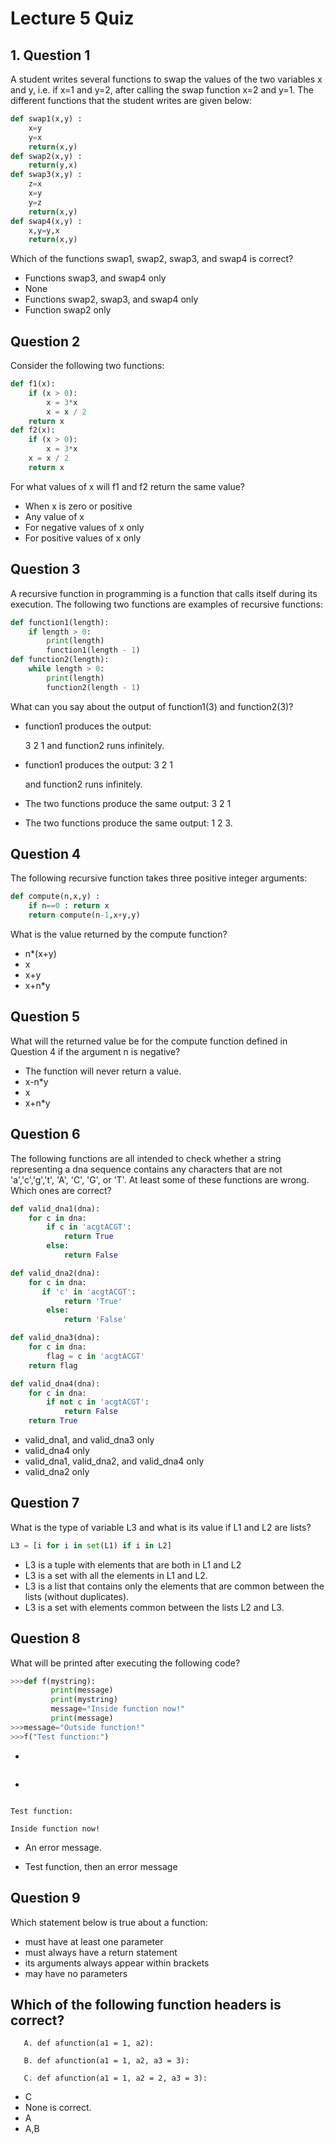 # Lecture 5 Quiz

## 1. Question 1
A student writes several functions to swap the values of the two variables x and y, i.e. if x=1 and y=2, after 
calling the swap function x=2 and y=1. The different functions that the student writes are given below:
```Python
def swap1(x,y) :
    x=y
    y=x
    return(x,y)
def swap2(x,y) :
    return(y,x)
def swap3(x,y) :
    z=x
    x=y
    y=z
    return(x,y)
def swap4(x,y) :
    x,y=y,x
    return(x,y)
```    
Which of the functions swap1, swap2, swap3, and swap4 is correct?
* Functions swap3, and swap4 only
* None
* Functions swap2, swap3, and swap4 only
* Function swap2 only

## Question 2
Consider the following two functions:
```Python
def f1(x):
    if (x > 0):
        x = 3*x 
        x = x / 2
    return x
def f2(x):
    if (x > 0):
        x = 3*x
    x = x / 2
    return x
```
For what values of x will f1 and f2 return the same value?
* When x is zero or positive
* Any value of x
* For negative values of x only
* For positive values of x only

## Question 3
A recursive function in programming is a function that calls itself during its execution. The following two functions are examples of recursive functions:
```Python
def function1(length):
    if length > 0:
        print(length)
        function1(length - 1)
def function2(length):
    while length > 0:
        print(length)
        function2(length - 1)
```
What can you say about the output of function1(3) and function2(3)?
* function1 produces the output: 

    3 2 1 and function2 runs infinitely.

* function1 produces the output: 3 2 1

    and function2 runs infinitely.
    
* The two functions produce the same output: 3 2 1

* The two functions produce the same output: 1 2 3.
 

## Question 4
The following recursive function takes three positive integer arguments:
```Python
def compute(n,x,y) :
    if n==0 : return x
    return compute(n-1,x+y,y)
```
What is the value returned by the compute function?
* n*(x+y)
* x
* x+y
* x+n*y

## Question 5
What will the returned value be for the compute function defined in Question 4 if the argument n is negative?
* The function will never return a value.
* x-n*y
* x
* x+n*y

## Question 6
The following functions are all intended to check whether a string representing a dna sequence contains any characters 
that are not 'a','c','g','t', 'A', 'C', 'G', or 'T'. At least some of these functions are wrong. Which ones are correct?
```Python
def valid_dna1(dna):
    for c in dna:
        if c in 'acgtACGT':
            return True
        else:
            return False
```
```Python 
def valid_dna2(dna):
    for c in dna:
       if 'c' in 'acgtACGT':
            return 'True'
        else:
            return 'False'
```
```Python
def valid_dna3(dna):
    for c in dna:
        flag = c in 'acgtACGT'
    return flag
```
```Python
def valid_dna4(dna):
    for c in dna:
        if not c in 'acgtACGT':
            return False
    return True
```
* valid_dna1, and valid_dna3 only
* valid_dna4 only
* valid_dna1, valid_dna2, and valid_dna4 only
* valid_dna2 only

## Question 7
What is the type of variable L3 and what is its value if L1 and L2 are lists?
```Python
L3 = [i for i in set(L1) if i in L2]
```
* L3 is a tuple with elements that are both in L1 and L2
* L3 is a set with all the elements in L1 and L2.
* L3 is a list that contains only the elements that are common between the lists (without duplicates).
* L3 is a set with elements common between the lists L2 and L3.

## Question 8
What will be printed after executing the following code?
```Python
>>>def f(mystring):
         print(message)
         print(mystring)
         message="Inside function now!"
         print(message)
>>>message="Outside function!"
>>>f("Test function:")
```
* 
```Outside function!
```
* 
```Outside function!

Test function:

Inside function now!
```

* An error message.

* Test function, then an error message

## Question 9
Which statement below is true about a function:
* must have at least one parameter
* must always have a return statement
* its arguments always appear within brackets
* may have no parameters

## Which of the following function headers is correct?
```
   A. def afunction(a1 = 1, a2):

   B. def afunction(a1 = 1, a2, a3 = 3):

   C. def afunction(a1 = 1, a2 = 2, a3 = 3):
```   
* C
* None is correct.
* A
* A,B
